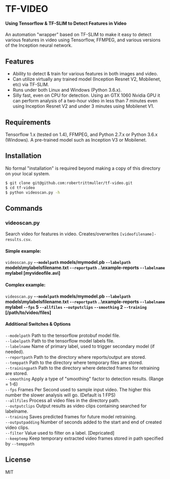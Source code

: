 # TF-VIDEO
#### Using Tensorflow & TF-SLIM to Detect Features in Video

An automation "wrapper" based on TF-SLIM to make it easy to detect various features in video using Tensorflow, FFMPEG, and various versions of the Inception neural network.

## Features

 - Ability to detect & train for various features in both images and video.
 - Can utilize virtually any trained model (Inception Resnet V2, Mobilenet, etc) via TF-SLIM.
 - Runs under both Linux and Windows (Python 3.6.x).
 - Silly fast, even on CPU for detection. Using an GTX 1060 Nvidia GPU it can perform analysis of a two-hour video in less than 7 minutes even using 
 Inception Resnet V2 and under 3 minutes using Mobilenet V1.

## Requirements

Tensorflow 1.x (tested on 1.4), FFMPEG, and Python 2.7.x or Python 3.6.x (Windows).
A pre-trained model such as Inception V3 or Mobilenet.

## Installation

No formal "installation" is required beyond making a copy of this directory on your local system.

```bash
$ git clone git@github.com:robertrittmuller/tf-video.git
$ cd tf-video
$ python videoscan.py -h
```

## Commands

### videoscan.py

Search video for features in video. Creates/overwrites `[videofilename]-results.csv`.

#### Simple example:

`videoscan.py` __`--modelpath` models/mymodel.pb `--labelpath` models\mylabelsfilename.txt `--reportpath` ..\example-reports
`--labelname` mylabel [myvideofile.avi]__

#### Complex example:

`videoscan.py` __`--modelpath` models/mymodel.pb `--labelpath` models\mylabelsfilename.txt `--reportpath` ..\example-reports
`--labelname` mylabel `--fps` 5 `--allfiles` `--outputclips` `--smoothing` 2 `--training` [/path/to/video/files]__

#### Additional Switches & Options

`--modelpath` Path to the tensorflow protobuf model file.
<br>`--labelpath` Path to the tensorflow model labels file.
<br>`--labelname` Name of primary label, used to trigger secondary model (if needed).
<br>`--reportpath` Path to the directory where reports/output are stored.
<br>`--temppath` Path to the directory where temporary files are stored.
<br>`--trainingpath` Path to the directory where detected frames for retraining are stored.
<br>`--smoothing` Apply a type of "smoothing" factor to detection results. (Range = 1-6)
<br>`--fps` Frames Per Second used to sample input video. The higher this number the slower analysis will go. (Default is 1 FPS)
<br>`--allfiles` Process all video files in the directory path.
<br>`--outputclips` Output results as video clips containing searched for labelname.
<br>`--training` Saves predicted frames for future model retraining.
<br>`--outputpadding` Number of seconds added to the start and end of created video clips.
<br>`--filter` Value used to filter on a label. [Depricated]
<br>`--keeptemp` Keep temporary extracted video frames stored in path specified by `--temppath`

## License

MIT
